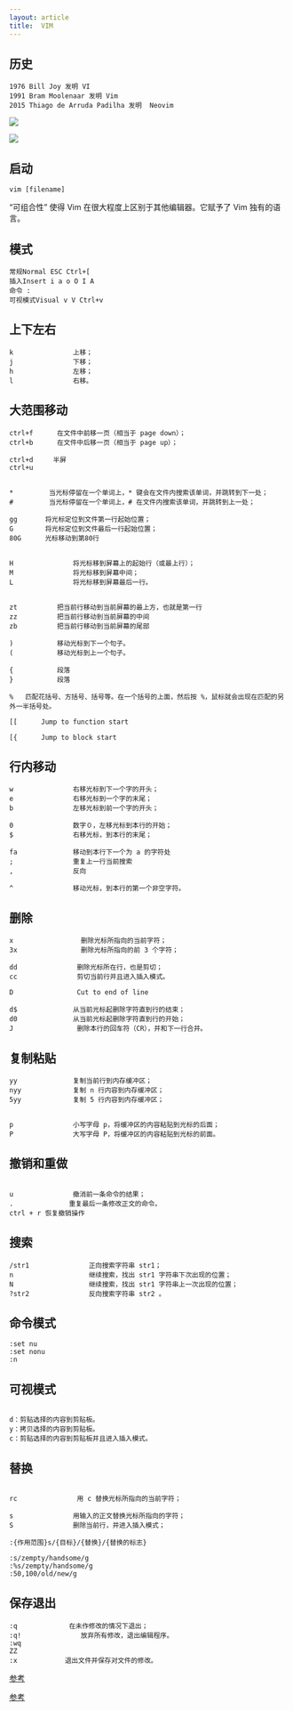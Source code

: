 ```yaml
---
layout: article
title:  VIM
---
```


## 历史

```
1976 Bill Joy 发明 VI
1991 Bram Moolenaar 发明 Vim
2015 Thiago de Arruda Padilha 发明  Neovim

```

![](http://cdn.kenblog.top/vim-his.png)


![](/images/vim_cheat_sheet_for_programmers_print.png)

## 启动

```
vim [filename]
```

“可组合性” 使得 Vim 在很大程度上区别于其他编辑器。它赋予了 Vim 独有的语言。


## 模式

```
常规Normal ESC Ctrl+[ 
插入Insert i a o O I A
命令 : 
可视模式Visual v V Ctrl+v
```

## 上下左右

```
k               上移；
j               下移；
h               左移；
l               右移。
```

## 大范围移动

```
ctrl+f      在文件中前移一页（相当于 page down）；
ctrl+b      在文件中后移一页（相当于 page up）；

ctrl+d     半屏
ctrl+u


*         当光标停留在一个单词上，* 键会在文件内搜索该单词，并跳转到下一处；
#         当光标停留在一个单词上，# 在文件内搜索该单词，并跳转到上一处；

gg       将光标定位到文件第一行起始位置；
G        将光标定位到文件最后一行起始位置；
80G      光标移动到第80行


H               将光标移到屏幕上的起始行（或最上行）；
M               将光标移到屏幕中间；
L               将光标移到屏幕最后一行。


zt          把当前行移动到当前屏幕的最上方，也就是第一行
zz          把当前行移动到当前屏幕的中间
zb          把当前行移动到当前屏幕的尾部

)           移动光标到下一个句子。
(           移动光标到上一个句子。

{           段落
}           段落

%   匹配花括号、方括号、括号等。在一个括号的上面，然后按 %，鼠标就会出现在匹配的另外一半括号处。

[[      Jump to function start

[{      Jump to block start

```

## 行内移动

```
w               右移光标到下一个字的开头；
e               右移光标到一个字的末尾；
b               左移光标到前一个字的开头；

0               数字０，左移光标到本行的开始；
$               右移光标，到本行的末尾；

fa              移动到本行下一个为 a 的字符处
;               重复上一行当前搜索
,               反向

^               移动光标，到本行的第一个非空字符。

```

## 删除

```
x                 删除光标所指向的当前字符；
3x                删除光标所指向的前 3 个字符；

dd               删除光标所在行，也是剪切；
cc               剪切当前行并且进入插入模式。

D	             Cut to end of line

d$              从当前光标起删除字符直到行的结束；
d0              从当前光标起删除字符直到行的开始；
J                删除本行的回车符（CR），并和下一行合并。
```

## 复制粘贴

```
yy              复制当前行到内存缓冲区；
nyy             复制 n 行内容到内存缓冲区；
5yy             复制 5 行内容到内存缓冲区；


p               小写字母 p，将缓冲区的内容粘贴到光标的后面；
P               大写字母 P，将缓冲区的内容粘贴到光标的前面。

```

## 撤销和重做

```

u               撤消前一条命令的结果；
.              重复最后一条修改正文的命令。
ctrl + r 恢复撤销操作

```



## 搜索

```
/str1               正向搜索字符串 str1；
n                   继续搜索，找出 str1 字符串下次出现的位置；
N                   继续搜索，找出 str1 字符串上一次出现的位置；
?str2               反向搜索字符串 str2 。
```

## 命令模式

```
:set nu
:set nonu
:n
```

## 可视模式

```

d：剪贴选择的内容到剪贴板。
y：拷贝选择的内容到剪贴板。
c：剪贴选择的内容到剪贴板并且进入插入模式。

```

## 替换

```

rc               用 c 替换光标所指向的当前字符；

s               用输入的正文替换光标所指向的字符；
S               删除当前行，并进入插入模式；

:{作用范围}s/{目标}/{替换}/{替换的标志}

:s/zempty/handsome/g
:%s/zempty/handsome/g
:50,100/old/new/g

```



## 保存退出

```
:q             在未作修改的情况下退出；
:q!               放弃所有修改，退出编辑程序。
:wq
ZZ
:x            退出文件并保存对文件的修改。
```


[参考](http://tnerual.eriogerg.free.fr/vimqrc.html)

[参考](https://github.com/skywind3000/awesome-cheatsheets/blob/master/editors/vim.txt)